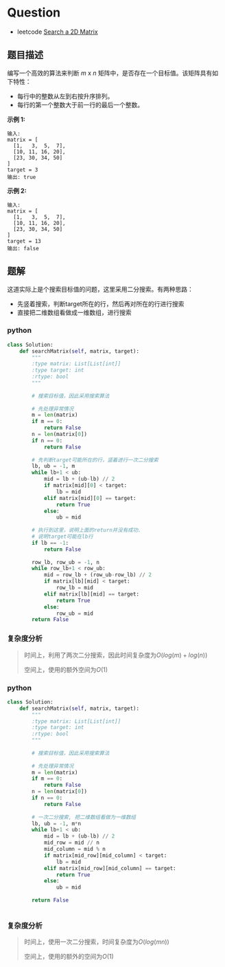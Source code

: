 # Question

- leetcode [Search a 2D Matrix](https://leetcode-cn.com/problems/search-a-2d-matrix/)

## 题目描述

编写一个高效的算法来判断 *m* x *n* 矩阵中，是否存在一个目标值。该矩阵具有如下特性：

- 每行中的整数从左到右按升序排列。
- 每行的第一个整数大于前一行的最后一个整数。

**示例 1:**

```
输入:
matrix = [
  [1,   3,  5,  7],
  [10, 11, 16, 20],
  [23, 30, 34, 50]
]
target = 3
输出: true

```

**示例 2:**

```
输入:
matrix = [
  [1,   3,  5,  7],
  [10, 11, 16, 20],
  [23, 30, 34, 50]
]
target = 13
输出: false
```

## 题解

这道实际上是个搜索目标值的问题，这里采用二分搜索。有两种思路：

- 先竖着搜索，判断target所在的行，然后再对所在的行进行搜索
- 直接把二维数组看做成一维数组，进行搜索

### python 

```python
class Solution:
    def searchMatrix(self, matrix, target):
        """
        :type matrix: List[List[int]]
        :type target: int
        :rtype: bool
        """
        
        # 搜索目标值，因此采用搜索算法
        
        # 先处理异常情况
        m = len(matrix)
        if m == 0:
            return False
        n = len(matrix[0])
        if n == 0:
            return False
        
        # 先判断target可能所在的行，竖着进行一次二分搜索
        lb, ub = -1, m
        while lb+1 < ub:
            mid = lb + (ub-lb) // 2
            if matrix[mid][0] < target:
                lb = mid
            elif matrix[mid][0] == target:
                return True
            else:
                ub = mid
        
        # 执行到这里，说明上面的return并没有成功.
        # 说明target可能在lb行
        if lb == -1:
            return False
        
        row_lb, row_ub = -1, n
        while row_lb+1 < row_ub:
            mid = row_lb + (row_ub-row_lb) // 2
            if matrix[lb][mid] < target:
                row_lb = mid
            elif matrix[lb][mid] == target:
                return True
            else:
                row_ub = mid
        return False
```

### 复杂度分析

> 时间上，利用了两次二分搜索，因此时间复杂度为$O(log(m)+log(n))$
>
> 空间上，使用的额外空间为$O(1)$

### python 

```python
class Solution:
    def searchMatrix(self, matrix, target):
        """
        :type matrix: List[List[int]]
        :type target: int
        :rtype: bool
        """
        
        # 搜索目标值，因此采用搜索算法
        
        # 先处理异常情况
        m = len(matrix)
        if m == 0:
            return False
        n = len(matrix[0])
        if n == 0:
            return False
        
        # 一次二分搜索, 把二维数组看做为一维数组
        lb, ub = -1, m*n
        while lb+1 < ub:
            mid = lb + (ub-lb) // 2
            mid_row = mid // n
            mid_column = mid % n
            if matrix[mid_row][mid_column] < target:
                lb = mid
            elif matrix[mid_row][mid_column] == target:
                return True
            else:
                ub = mid
        
        return False
        
```

### 复杂度分析

> 时间上，使用一次二分搜索，时间复杂度为$O(log(mn))$
>
> 空间上，使用的额外的空间为$O(1)$